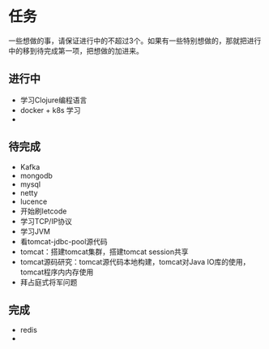 # 任务

一些想做的事，请保证进行中的不超过3个。如果有一些特别想做的，那就把进行中的移到待完成第一项，把想做的加进来。

## 进行中

* 学习Clojure编程语言
* docker + k8s 学习
* 

## 待完成

* Kafka
* mongodb
* mysql
* netty 
* lucence
* 开始刷letcode
* 学习TCP/IP协议
* 学习JVM
* 看tomcat-jdbc-pool源代码
* tomcat：搭建tomcat集群，搭建tomcat session共享 
* tomcat源码研究：tomcat源代码本地构建，tomcat对Java IO库的使用，tomcat程序内内存使用
* 拜占庭式将军问题

## 完成

* redis
* 